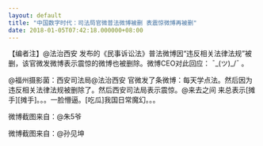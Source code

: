 ```yaml
---
layout: default
title: "中国数字时代：司法局官微普法微博被删 表震惊微博再被删"
date: 2018-01-05T07:42:18.000000+08:00
---
```


【编者注】@法治西安 发布的《民事诉讼法》普法微博因“违反相关法律法规”被删，该官微发微博表示震惊的微博也被删除。微博CEO对此回应： ¯\_(ツ)_/¯ 。

@福州摄影菌：西安司法局@法治西安 官微发了条微博：每天学点法。然后因为违反相关法律法规被删除了。然后西安司法局表示震惊。@来去之间 来总表示[摊手][摊手]。。。一脸懵逼。[吃瓜]我国日常魔幻。。。 ​


微博截图来自：@朱5爷


微博截图来自：@孙见坤

